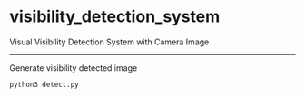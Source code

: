 # visibility_detection_system
Visual Visibility Detection System with Camera Image

---
Generate visibility detected image
```
python3 detect.py
```
